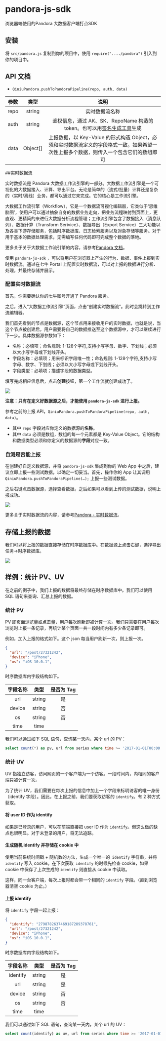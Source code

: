 # pandora-js-sdk
浏览器端使用的Pandora 大数据客户端打点SDK

## 安装

将 ``src/pandora.js`` 复制到你的项目中，使用 ``require("..../pandora")`` 引入到你的项目中。

## API 文档

- ```
  QiniuPandora.pushToPandoraPipeline(repo, auth, data)
  ```

|  参数  |    类型    |                    说明                    |
| :--: | :------: | :--------------------------------------: |
| repo |  string  |                 实时数据流名称                  |
| auth |  string  | 鉴权信息，通过 AK、SK、RepoName 构造的 token。也可以用[签名生成工具](https://qiniu.github.io/pandora-docs/#/util/akutil)生成 |
| data | Object[] | 上报数据，以 Key-Value 的形式构造 Object，必须和实时数据流定义的字段格式一致。如果希望一次性上报多个数据，则传入一个包含它们的数组即可 |

##实时数据流

实时数据流是 Pandora 大数据工作流引擎的一部分。大数据工作流引擎是一个可视化的大数据接入、计算、导出平台。无论是简单的（流式/批量）计算还是复杂的（实时/离线）业务，都可以通过它来完成。它的核心是工作流引擎。

大数据工作流引擎（Workflow），它是一个数据流可视化编辑器，它类似于‘思维脑图’，使用户可以通过抽象自身的数据业务走向，把业务流程映射到页面上，更直观、更精简的来进行大数据分析流程管理；工作流引擎包含了数据接入（消息队列）、数据计算（Transform Serivice）、数据导出（Export Service）三大功能以及各类下游存储服务，包括时序数据库、日志检索服务以及对象存储等服务。对于用于基本的数据处理需求，无需编写任何代码即可完成整个数据的落地。

更多关于关于大数据工作流引擎的内容，请参考[Pandora 文档](https://qiniu.github.io/pandora-docs)。

使用 ``pandora-js-sdk`` ，可以将用户在浏览器上产生的行为、数据、事件上报到实时数据流。通过在七牛 Portal 上配置实时数据流，可以对上报的数据进行分析、处理，并最终存储并展示。

### 配置实时数据流

首先，你需要确认你的七牛账号开通了 Pandora 服务。

之后，进入“大数据工作流引擎“页面，点击“创建实时数据流”。此时会跳转到工作流编辑器。

我们首先看到的节点是数据源，这个节点用来接收用户的实时数据，也就是说，当这个节点被创建后，用户需要将自己的数据推送至这个数据源中，才可以继续进行下一步。具体数据源参数如下：

- 名称：必填项；命名规则: 1-128个字符,支持小写字母、数字、下划线；必须以大小写字母或下划线开头。
- 字段名称：必填项；用来标识字段唯一性；命名规则: 1-128个字符,支持小写字母、数字、下划线；必须以大小写字母或下划线开头。
- 字段类型：必填项；描述字段的数据类型。

填写完成相应信息后，点击**创建**按钮，第一个工作流就创建成功了。

![](./assets/flow1.gif)

**注意：只有在定义好数据源之后，才能使用 ``pandora-js-sdk`` 进行上报。**

参考之前的上报 API，``QiniuPandora.pushToPandoraPipeline(repo, auth, data)``。

- 其中 ``repo`` 字段对应你定义的数据源的**名称**。
- 其中 ``data`` 必须是数组，数组的每一个元素都是 Key-Value Object。它的结构和数据类型必须和你定义的数据源的**字段**对应一致。

### 自测是否能上报

在创建好自定义数据源，并将 ``pandora-js-sdk`` 集成到你的 Web App 中之后，建议立即上报一些测试数据，以确定一切妥当。首先，操作你的 App 让其调用 ``QiniuPandora.pushToPandoraPipeline(…);`` 上报一些测试数据。

之后右键点击数据源，选择查看数据。之后如果可以看到上传的测试数据，说明上报成功。

![](./assets/flow2.gif)

更多关于实时数据流的内容，请参考[Pandora - 实时数据流](https://qiniu.github.io/pandora-docs/#/quickstart/flow)。

## 存储上报的数据

我们可以将上报的数据直接存储在时序数据库中。在数据源上点击右键，选择导出任务->时序数据库。

![](./assets/flow3.gif)

## 样例：统计 PV、UV

在之前的例子中，我们上报的数据将最终存储在时序数据库中。我们可以使用 SQL 语句来查询、汇总上报的数据。

### 统计 PV

PV 即页面浏览量或点击量，用户每次刷新即被计算一次。我们只需要在用户每次浏览时上报一条记录，再统计某个页面一共一段时间内有多少条记录即可。

例如，加入上报的格式如下。这个 json 每当用户刷新一次，则上报一次。

```json
{
  "url": "/post/27321242",
  "device": "iPhone",
  "os": "iOS 10.0.1",
}
```

时序数据库内字段结构如下。

|  字段名称  |   类型   | 是否为 Tag |
| :----: | :----: | :-----: |
|  url   | string |    是    |
| device | string |    否    |
|   os   | string |    否    |
|  time  |  time  |         |

我们可以通过如下 SQL 语句，查询某一天内，某个 url 的 PV：

```sql
select count(*) as pv, url from series where time >= '2017-01-01T00:00:00Z' and time <= '2017-01-01T23:59:59Z' group by url
```

### 统计 UV

UV 指独立访客，访问网页的一个客户端为一个访客。一段时间内，内相同的客户端只被计算一次。

为了统计 UV，我们需要在每次上报的信息中加上一个字段来标明访客的唯一身份（identify 字段）。因此，在上报之前，我们要获取访客的 ``identify``。有 2 种方式获取。

#### 将 user ID 作为 identify

如果是已登录的用户，可以在前端直接把 user ID 作为 ``identify``。但这么做的缺点也很明显。对于未登录的用户，将无法追踪。

#### 生成随机 identify 并存储在 cookie 中

使用当前系统时间戳 + 随机数的方法，生成一个唯一的`` identify`` 字符串，并将`` identify`` 写入 cookie。在下次获取`` identify`` 的时候先检查 cookie，如果 cookie 中保存了上次生成的 ``identify`` 则直接从 cookie 中读取。

这样，同一台客户端，每次上报时都会带一个相同的 ``identify`` 字段。（直到浏览器清空 cookie 为止。）

#### 上报 identify

将 ``identify`` 字段一起上报：

```json
{
  "identify": "2798782637469187289378761",
  "url": "/post/27321242",
  "device": "iPhone",
  "os": "iOS 10.0.1",
}
```

时序数据库内字段结构如下。

|   字段名称   |   类型   | 是否为 Tag |
| :------: | :----: | :-----: |
| identify | string |    是    |
|   url    | string |    是    |
|  device  | string |    否    |
|    os    | string |    否    |
|   time   |  time  |         |

我们可以通过如下 SQL 语句，查询某一天内，某个 url 的 UV：

```sql
select count(identify) as uv, url from series where time >= '2017-01-01T00:00:00Z' and time <= '2017-01-01T23:59:59Z' group by url
```